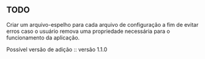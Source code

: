 ## TODO

Criar um arquivo-espelho para cada arquivo de configuração a fim de evitar erros
caso o usuário remova uma propriedade necessária para o funcionamento da aplicação.

Possível versão de adição :: versão 1.1.0
